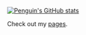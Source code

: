 [![Penguin's GitHub stats](https://github-readme-stats.vercel.app/api?username=penguin-teal&theme=synthwave)](https://github.com/anuraghazra/github-readme-stats)

Check out my [pages](https://penguin-teal.github.io).

